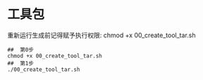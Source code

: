 # 工具包

重新运行生成前记得赋予执行权限:
chmod +x 00_create_tool_tar.sh

```shell
##  第0步
chmod +x 00_create_tool_tar.sh
##  第1步
./00_create_tool_tar.sh
```
